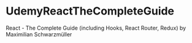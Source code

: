 # UdemyReactTheCompleteGuide
React - The Complete Guide (including Hooks, React Router, Redux) by Maximilian Schwarzmüller
